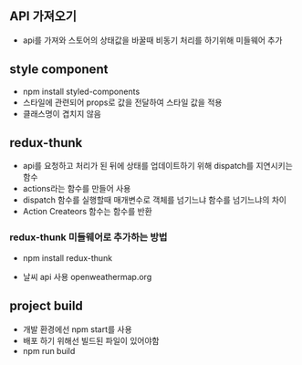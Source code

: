 ## API 가져오기

- api를 가져와 스토어의 상태값을 바꿀때 비동기 처리를 하기위해 미들웨어 추가

## style component

- npm install styled-components
- 스타일에 관련되어 props로 값을 전달하여 스타일 값을 적용
- 클래스명이 겹치지 않음

## redux-thunk

- api를 요청하고 처리가 된 뒤에 상태를 업데이트하기 위해 dispatch를 지연시키는 함수
- actions라는 함수를 만들어 사용
- dispatch 함수를 실행할때 매개변수로 객체를 넘기느냐 함수를 넘기느냐의 차이
- Action Createors 함수는 함수를 반환

### redux-thunk 미들웨어로 추가하는 방법

- npm install redux-thunk

- 날씨 api 사용 openweathermap.org

## project build

- 개발 환경에선 npm start를 사용
- 배포 하기 위해선 빌드된 파일이 있어야함
- npm run build
